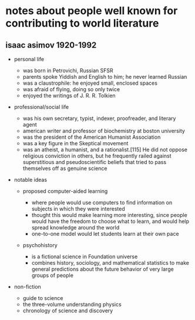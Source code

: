 # notes about people well known for contributing to world literature

## isaac asimov 1920-1992

- personal life
  - was born in Petrovichi, Russian SFSR
  - parents spoke Yiddish and English to him; he never learned Russian
  - was a claustrophile: he enjoyed small, enclosed spaces
  - was afraid of flying, doing so only twice
  - enjoyed the writings of J. R. R. Tolkien
 
- professional/social life
  - was his own secretary, typist, indexer, proofreader, and literary agent
  - american writer and professor of biochemistry at boston university
  - was the president of the American Humanist Association
  - was a key figure in the Skeptical movement 
  - was an atheist, a humanist, and a rationalist.[115] He did not oppose religious conviction in others, but he frequently railed against superstitious and pseudoscientific beliefs that tried to pass themselves off as genuine science

- notable ideas
  - proposed computer-aided learning
    - where people would use computers to find information on subjects in which they were interested
    - thought this would make learning more interesting, since people would have the freedom to choose what to learn, and would help spread knowledge around the world
    - one-to-one model would let students learn at their own pace

  - psychohistory
    - is a fictional science in Foundation universe
    - combines history, sociology, and mathematical statistics to make general predictions about the future behavior of very large groups of people

- non-fiction
  - guide to science
  - the three-volume understanding physics
  - chronology of science and discovery
